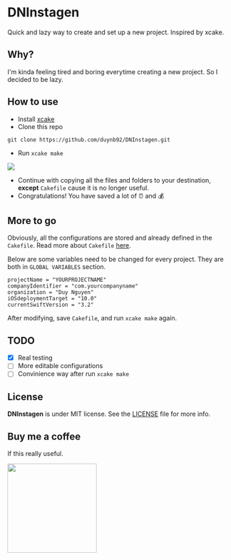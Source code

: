 # DNInstagen
Quick and lazy way to create and set up a new project. Inspired by xcake.

## Why?
I'm kinda feeling tired and boring everytime creating a new project. So I decided to be lazy.

## How to use
- Install [xcake](https://github.com/jcampbell05/xcake)
- Clone this repo

```
git clone https://github.com/duynb92/DNInstagen.git
```

- Run `xcake make`

![](https://media.giphy.com/media/9Y5llWTY6upwH8wxSM/giphy.gif)

- Continue with copying all the files and folders to your destination, **except** `Cakefile` cause it is no longer useful.
- Congratulations! You have saved a lot of :alarm_clock: and :moneybag:


## More to go

Obviously, all the configurations are stored and already defined in the `Cakefile`. Read more about `Cakefile` [here](https://github.com/jcampbell05/xcake/blob/master/docs/Cakefile.md).

Below are some variables need to be changed for every project. They are both in `GLOBAL VARIABLES` section.

```
projectName = "YOURPROJECTNAME"
companyIdentifier = "com.yourcompanyname"
organization = "Duy Nguyen"
iOSdeploymentTarget = "10.0"
currentSwiftVersion = "3.2"
```

After modifying, save `Cakefile`, and run `xcake make` again.

## TODO

- [x] Real testing
- [ ] More editable configurations
- [ ] Convinience way after run `xcake make`

## License

**DNInstagen** is under MIT license. See the [LICENSE](LICENSE) file for more info.

## Buy me a coffee

If this really useful.


 <a href="https://www.paypal.me/duynb" target="_blank">
<img src="http://androiduiux.files.wordpress.com/2013/10/support-button.png" width="200px">
</a>
